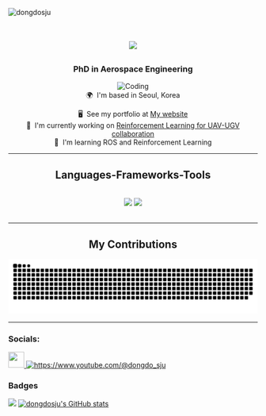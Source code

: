 <p align="left"> <img src="https://komarev.com/ghpvc/?username=dongdosju&label=Profile%20views&color=0e75b6&style=flat" alt="dongdosju" /> </p>
<h1 align="center">
    <img src="https://readme-typing-svg.herokuapp.com/?font=Righteous&size=35&center=true&vCenter=true&width=500&height=70&duration=3600&lines=Hi+There!+👋;+I'm+Dong+DO!;" />
</h1>

<h3 align="center">PhD in Aerospace Engineering</h3>

<div align="center">
    <img alt="Coding" width="300" src="media/drone_animated.gif">
</div>

<div align="center">
🌍  I'm based in Seoul, Korea

🖥️  See my portfolio at [My website](http://sites.google.com/view/dongdo-sju) <br>
🚀  I'm currently working on [Reinforcement Learning for UAV-UGV collaboration](http://sites.google.com/view/dongdo-sju/research-interests?authuser=0)  <br>
🧠  I'm learning ROS and Reinforcement Learning
</div>

<hr/>

<h2 align="center">Languages-Frameworks-Tools</h2>
<br/>
<div align="center">
    <img src="https://skillicons.dev/icons?i=anaconda,py,pytorch,tensorflow,c,cpp,ros,cmake,matlab,opencv" />
    <img src="https://skillicons.dev/icons?i=linux,bash,git,github,docker,vscode,visualstudio,latex,md,arduino,raspberrypi" /> <br>
</div>

<br/>
<hr/>

<div align="center">
<h2> My Contributions </h2>
<picture>
  <!-- <source
    media="(prefers-color-scheme: dark)"
    srcset="https://raw.githubusercontent.com/dongdosju/dongdosju/output/github-contribution-grid-snake-dark.gif"
  /> -->
  <!-- <source
    media="(prefers-color-scheme: light)"
    srcset="https://raw.githubusercontent.com/platane/dongdosju/dongdosju/github-contribution-grid-snake.gif"
  /> -->
  <img
    alt="github contribution grid snake animation"
    src="https://raw.githubusercontent.com/dongdosju/dongdosju/output/github-contribution-grid-snake.svg"
  />
</picture>
</div>

<hr/>

### Socials:
<p align="left">
<a href="https://www.github.com/dongdosju" target="_blank" rel="noreferrer"> <picture> <source media="(prefers-color-scheme: dark)" srcset="https://raw.githubusercontent.com/danielcranney/readme-generator/main/public/icons/socials/github-dark.svg" /> <source media="(prefers-color-scheme: light)" srcset="https://raw.githubusercontent.com/danielcranney/readme-generator/main/public/icons/socials/github.svg" /> <img src="https://raw.githubusercontent.com/danielcranney/readme-generator/main/public/icons/socials/github.svg" width="32" height="32" /> </picture> </a>
<a href="https://www.youtube.com/c/https://www.youtube.com/@dongdo_sju" target="blank"> <img src="https://raw.githubusercontent.com/rahuldkjain/github-profile-readme-generator/master/src/images/icons/Social/youtube.svg" alt="https://www.youtube.com/@dongdo_sju" height="32" width="32" /></a>
</p>

### Badges
<p align="left"> 
<a href="http://www.github.com/dongdosju"><img src="https://github-readme-streak-stats.herokuapp.com/?user=dongdosju&stroke=ffffff&background=1c1917&ring=3382ed&fire=3382ed&currStreakNum=ffffff&currStreakLabel=3382ed&sideNums=ffffff&sideLabels=ffffff&dates=ffffff&hide_border=true" /></a>
<a align="center" href="http://www.github.com/dongdosju"><img src="https://github-readme-stats.vercel.app/api?username=dongdosju&show_icons=true&hide=stars,prs,issues,&count_private=true&title_color=3382ed&text_color=ffffff&icon_color=3382ed&bg_color=1c1917&hide_border=true&show_icons=true" alt="dongdosju's GitHub stats" /></a>
</p>
